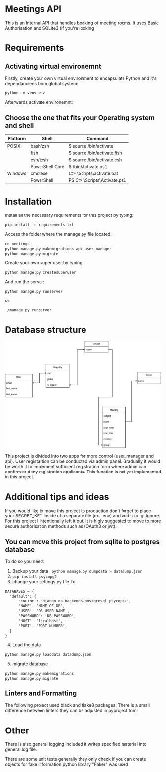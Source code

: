 # Meetings API

This is an Internal API that handles booking of meeting rooms. It uses Basic Authorisation and SQLite3 (if you're looking   

# Requirements


## Activating virtual environemnt 
Firstly, create your own virtual environment to encapsulate Python and it's dependanciens from global system:
```
python -m venv env
```

Afterwards activate environemnt:
## Choose the one that fits your Operating system and shell
| Platform      | Shell          | Command                              |
| --------------| ---------------|--------------------------------------|
| POSIX         | bash/zsh       | $ source <venv>/bin/activate         |
|               | fish           | $ source <venv>/bin/activate.fish    |
|               | csh/tcsh       | $ source <venv>/bin/activate.csh     |
|               | PowerShell Core| $ <venv>/bin/Activate.ps1            |
| Windows       | cmd.exe        | C:\> <venv>\Scripts\activate.bat     |
|               | PowerShell     | PS C:\> <venv>\Scripts\Activate.ps1  |


# Installation 

Install all the necessary requirements for this project by typing:

```
pip install -r requirements.txt
```
Access the folder where the manage.py file located: 

```
cd meetings
python manage.py makemigrations api user_manager
python manage.py migrate
```

Create your own super user by typing:

```
python manage.py createsuperuser
```
And run the server:
```
python manage.py runserver
```
or
```
./manage.py runserver
```


# Database structure
![Database ER diagram](https://github.com/CypressG/cct/blob/master/Documentation/database.png?raw=true)

 This project is divided into two apps for more control (user_manager and api). User registartion can be conducted via admin panel. Gradually it would be worth it to implement sufficient registration form where admin can confirm or deny registration applicants. This function is not yet implemented in this project.    

# Additional tips and ideas
If you would like to move this project to production don't forget to place your SECRET_KEY inside of a separate file (ex. .env) and add it to .gitignore. For this project I intentionally left it out. It is higly suggested to move to more secure authorisation methods such as  (OAuth3 or jwt). 
  
## You can move this project from sqlite to postgres database
  
  To do so you need:
  1) Backup your data 
  ``` python manage.py dumpdata > datadump.json```
  2) ```pip install psycopg2```
  3) change your settings.py file To
  ```
  DATABASES = {
    'default': {
        'ENGINE': 'django.db.backends.postgresql_psycopg2',
        'NAME': 'NAME_OF_DB',
        'USER': 'DB_USER_NAME',
        'PASSWORD': 'DB_PASSWORD',
        'HOST': 'localhost',
        'PORT': 'PORT_NUMBER',
    }
}
  ```
  4) Load the data 
  ```
  python manage.py loaddata datadump.json

  ```
  5) migrate database 
  ```
  python manage.py makemigrations
  python manage.py migrate
  ```

  
## Linters and Formatting
The following project used black and flake8 packages. There is a small difference between linters they can be adjusted in pyproject.toml

# Other
There is also general logging included it writes specified material into general.log file. 

There are some unit tests generally they only check if you can create objects for fake information python library "Faker" was used
